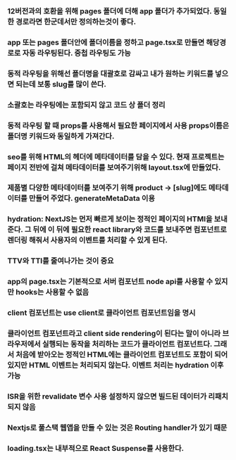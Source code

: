 ### 12버전과의 호환을 위해 pages 폴더에 더해 app 폴더가 추가되었다. 동일한 경로라면 한군데서만 정의하는것이 좋다.

### app 또는 pages 폴더안에 폴더이름을 정하고 page.tsx로 만들면 해당경로로 자동 라우팅된다. 중첩 라우팅도 가능

### 동적 라우팅을 위해선 폴더명을 대괄호로 감싸고 내가 원하는 키워드를 넣으면 되는데 보통 slug를 많이 쓴다.

### 소괄호는 라우팅에는 포함되지 않고 코드 상 폴더 정리

### 동적 라우팅 할 때 props를 사용해서 필요한 페이지에서 사용 props이름은 폴더명 키워드와 동일하게 가져간다.

### seo를 위해 HTML의 헤더에 메타데이터를 담을 수 있다. 현재 프로젝트는 페이지 전반에 걸쳐 메타데이터를 보여주기위해 layout.tsx에 만들었다.

### 제품별 다양한 메타데이터를 보여주기 위해 product -> [slug]에도 메타데이터를 만들어 주었다. generateMetaData 이용

### hydration: NextJS는 먼저 빠르게 보이는 정적인 페이지의 HTMl을 보내준다. 그 뒤에 이 뒤에 필요한 react library와 코드를 보내주면 컴포넌트로 렌더링 해줘서 사용자의 이벤트를 처리할 수 있게 된다.

### TTV와 TTI를 줄여나가는 것이 중요

### app의 page.tsx는 기본적으로 서버 컴포넌트 node api를 사용할 수 있지만 hooks는 사용할 수 없음

### client 컴포넌트는 use client로 클라이언트 컴포넌트임을 명시

### 클라이언트 컴포넌트라고 client side rendering이 된다는 말이 아니라 브라우저에서 실행되는 동작을 처리하는 코드가 클라이언트 컴포넌트다. 그래서 처음에 받아오는 정적인 HTML에는 클라이언트 컴포넌트도 포함이 되어있지만 HTML 이벤트는 처리되지 않는다. 이벤트 처리는 hydration 이후 가능

### ISR을 위한 revalidate 변수 사용 설정하지 않으면 빌드된 데이터가 리패치되지 않음

### Nextjs로 풀스택 웹앱을 만들 수 있는 것은 Routing handler가 있기 때문

### loading.tsx는 내부적으로 React Suspense를 사용한다.
